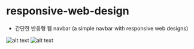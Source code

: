 # responsive-web-design

- 간단한 반응형 웹 navbar
  (a simple navbar with responsive web designs)

![alt text](https://github.com/gmcha0323/responsive-web-design/blob/main/wideNavBar.png?raw=true)
![alt text](https://github.com/gmcha0323/responsive-web-design/blob/main/withMediaQuery.png?raw=true)
